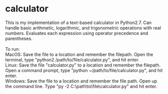 # calculator
This is my implementation of a text-based calculator in Python2.7. Can handle basic arithmetic, logarithmic, and trigonometric operations with real numbers. Evaluates each expression using operator precedence and parentheses.\
\
To run:\
MacOS: Save the file to a location and remember the filepath. Open the terminal, type "python2 /path/to/file/calculator.py", and hit enter.\
Linux: Save the file "calculator.py" to a location and remember the filepath. Open a command prompt, type "python ~/path/to/file/calculator.py", and hit enter.\
Windows: Save the file to a location and remember the file path. Open up the command line. Type "py -2 C:\path\to\file\calculator.py" and hit enter.
